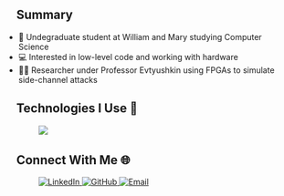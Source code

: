 ## &nbsp;&nbsp;&nbsp;&nbsp;Summary
- 📕 Undegraduate student at William and Mary studying Computer Science
- 💻 Interested in low-level code and working with hardware
- 🧑‍💻 Researcher under Professor Evtyushkin using FPGAs to simulate side-channel attacks
## &nbsp;&nbsp;&nbsp;&nbsp;Technologies I Use 🤖

<!--tech stack icons-->
<p align="left">
  &nbsp&nbsp&nbsp&nbsp&nbsp&nbsp&nbsp&nbsp&nbsp&nbsp;&nbsp;&nbsp;&nbsp;&nbsp; <!-- Add as many as needed -->
  <a href="https://skillicons.dev">
    <img src="https://skillicons.dev/icons?i=c,linux,python&perline=14" />
  </a>
</p>

## &nbsp;&nbsp;&nbsp;&nbsp;Connect With Me 🌐

<p align="left">
   &nbsp&nbsp&nbsp&nbsp&nbsp&nbsp&nbsp&nbsp&nbsp&nbsp;&nbsp;&nbsp;&nbsp;&nbsp;
  <a href="https://www.linkedin.com/in/alexanderbendezu/" target="_blank">
    <img src="https://skillicons.dev/icons?i=linkedin" alt="LinkedIn" />
  </a>
  
  <a href="https://github.com/abendezu10" target="_blank">
    <img src="https://skillicons.dev/icons?i=github" alt="GitHub" />
  </a>
  <a href="mailto:alexanderbendezu10@gmail.com">
    <img src="https://skillicons.dev/icons?i=gmail" alt="Email" />
  </a>
</p>
